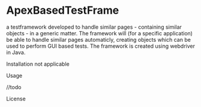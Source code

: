 # ApexBasedTestFrame

a testframework developed to handle similar pages - containing similar objects - in a generic matter. The framework will (for a specific application) be able to handle similar pages automaticly, creating objects which can be used to perform GUI based tests. 
The framework is created using webdriver in Java. 

Installation 
  not applicable
  
 Usage 
 
//todo

License


